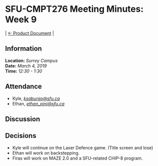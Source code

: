 # SFU-CMPT276 Meeting Minutes: Week 9

| [<- Product Document](../Product-Document.md) |

## Information

**Location:** *Surrey Campus*  
**Date:** *March 4, 2019*  
**Time:** *12:30 - 1:30*

## Attendance

- Kyle, *ksaburao@sfu.ca*
- Ethan, *ethan_pini@sfu.ca*

## Discussion

## Decisions

- Kyle will continue on the Laser Defence game. (Title screen and lose)
- Ethan will work on backstepping.
- Firas will work on MAZE 2.0 and a SFU-related CHIP-8 program.